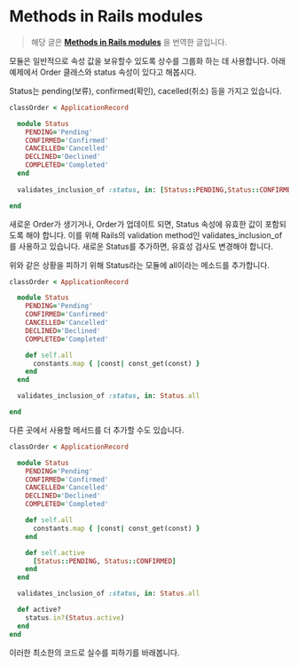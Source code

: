 # **Methods in Rails modules**

> 해당 글은 **[Methods in Rails modules](https://jadhavkavita.medium.com/methods-in-rails-modules-59021590b4c5)** 을 번역한 글입니다.
> 

모듈은 일반적으로 속성 값을 보유할수 있도록 상수를 그룹화 하는 데 사용합니다. 아래 예제에서 Order 클래스와 status 속성이 있다고 해봅시다.

Status는 pending(보류), confirmed(확인), cacelled(취소) 등을 가지고 있습니다.

```ruby
classOrder < ApplicationRecord

  module Status
    PENDING='Pending'
    CONFIRMED='Confirmed'
    CANCELLED='Cancelled'
    DECLINED='Declined'
    COMPLETED='Completed'
  end
	
  validates_inclusion_of :status, in: [Status::PENDING,Status::CONFIRMED,Status::CANCELLED,Status::DECLINED,Status::COMPLETED]

end

```

새로운 Order가 생기거나, Order가 업데이트 되면, Status 속성에 유효한 값이 포함되도록 해야 합니다. 이를 위해 Rails의 validation method인 validates_inclusion_of를 사용하고 있습니다. 새로운 Status를 추가하면, 유효성 검사도 변경해야 합니다.

위와 같은 상황을 피하기 위해 Status라는 모듈에 all이라는 메소드를 추가합니다.

```ruby
classOrder < ApplicationRecord

  module Status
    PENDING='Pending'
    CONFIRMED='Confirmed'
    CANCELLED='Cancelled'
    DECLINED='Declined'
    COMPLETED='Completed'

    def self.all
      constants.map { |const| const_get(const) }
    end
  end

  validates_inclusion_of :status, in: Status.all

end

```

다른 곳에서 사용할 메서드를 더 추가할 수도 있습니다.

```ruby
classOrder < ApplicationRecord

  module Status
    PENDING='Pending'
    CONFIRMED='Confirmed'
    CANCELLED='Cancelled'
    DECLINED='Declined'
    COMPLETED='Completed'

    def self.all
      constants.map { |const| const_get(const) }
    end

    def self.active
      [Status::PENDING, Status::CONFIRMED]
    end
  end

  validates_inclusion_of :status, in: Status.all

  def active?
    status.in?(Status.active)
  end
end

```

이러한 최소한의 코드로 실수를 피하기를 바래봅니다.
